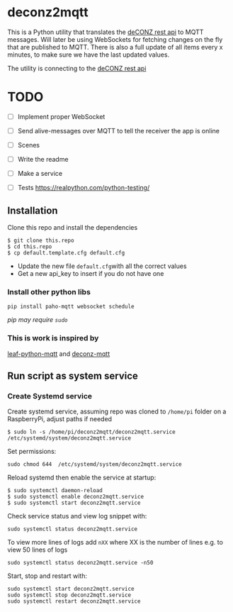 # deconz2mqtt

This is a Python utility that translates the [deCONZ rest api](https://dresden-elektronik.github.io/deconz-rest-doc/) to MQTT messages.
Will later be using WebSockets for fetching changes on the fly that are published
to MQTT.
There is also a full update of all items every x minutes, to make sure we have the last updated values.

The utility is connecting to the [deCONZ rest api](https://dresden-elektronik.github.io/deconz-rest-doc/) 


# TODO

- [ ] Implement proper WebSocket
- [ ] Send alive-messages over MQTT to tell the receiver the app is online
- [ ] Scenes
- [ ] Write the readme
- [ ] Make a service
- [ ] Tests https://realpython.com/python-testing/


## Installation

Clone this repo and install the dependencies
```shell script
$ git clone this.repo 
$ cd this.repo
$ cp default.template.cfg default.cfg
```

- Update the new file `default.cfg`with all the correct values
- Get a new api_key to insert if you do not have one


### Install other python libs

`pip install paho-mqtt websocket schedule`

*pip may require `sudo`*


### This is work is inspired by 
[leaf-python-mqtt](https://github.com/glynhudson/leaf-python-mqtt) and [deconz-mqtt](https://github.com/xibriz/deconz-mqtt)


## Run script as system service

### Create Systemd service

Create systemd service, assuming repo was cloned to `/home/pi` folder on a RaspberryPi, adjust paths if needed

`$ sudo ln -s /home/pi/deconz2mqtt/deconz2mqtt.service /etc/systemd/system/deconz2mqtt.service`

Set permissions:

`sudo chmod 644  /etc/systemd/system/deconz2mqtt.service`

Reload systemd then enable the service at startup:

```
$ sudo systemctl daemon-reload
$ sudo systemctl enable deconz2mqtt.service
$ sudo systemctl start deconz2mqtt.service
```

Check service status and view log snippet with:

`sudo systemctl status deconz2mqtt.service`

To view more lines of logs add `nXX` where XX is the number of lines e.g. to view 50 lines of logs

`sudo systemctl status deconz2mqtt.service -n50`

Start, stop and restart with:

```
sudo systemctl start deconz2mqtt.service
sudo systemctl stop deconz2mqtt.service
sudo systemctl restart deconz2mqtt.service
```
